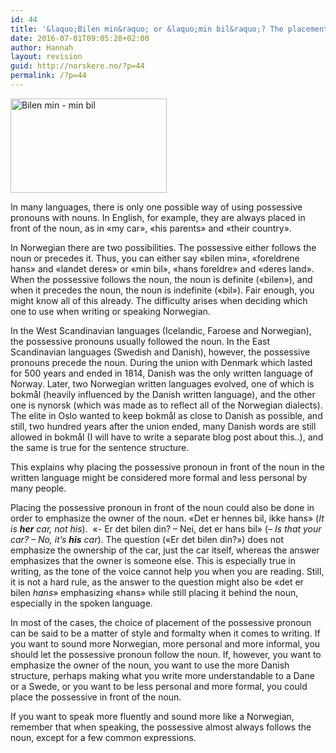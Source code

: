 ```yaml
---
id: 44
title: '&laquo;Bilen min&raquo; or &laquo;min bil&raquo;? The placement of the possessive pronoun.'
date: 2016-07-01T09:05:28+02:00
author: Hannah
layout: revision
guid: http://norskere.no/?p=44
permalink: /?p=44
---
```

<img loading="lazy" class="size-large wp-image-37 alignright" src="http://norskere.no/wp-content/uploads/2014/03/possessivepronouns-1024x619.jpg" alt="Bilen min - min bil" width="250" height="151" srcset="http://norskere.no/wp-content/uploads/2014/03/possessivepronouns-1024x619.jpg 1024w, http://norskere.no/wp-content/uploads/2014/03/possessivepronouns-300x181.jpg 300w, http://norskere.no/wp-content/uploads/2014/03/possessivepronouns.jpg 1094w" sizes="(max-width: 250px) 100vw, 250px" />

In many languages, there is only one possible way of using possessive pronouns with nouns. In English, for example, they are always placed in front of the noun, as in &laquo;my car&raquo;, &laquo;his parents&raquo; and &laquo;their country&raquo;.

In Norwegian there are two possibilities. The possessive either follows the noun or precedes it. Thus, you can either say &laquo;bilen min&raquo;, &laquo;foreldrene hans&raquo; and &laquo;landet deres&raquo; or &laquo;min bil&raquo;, &laquo;hans foreldre&raquo; and &laquo;deres land&raquo;. When the possessive follows the noun, the noun is definite (&laquo;bilen&raquo;), and when it precedes the noun, the noun is indefinite (&laquo;bil&raquo;). Fair enough, you might know all of this already. The difficulty arises when deciding which one to use when writing or speaking Norwegian.

In the West Scandinavian languages (Icelandic, Faroese and Norwegian), the possessive pronouns usually followed the noun. In the East Scandinavian languages (Swedish and Danish), however, the possessive pronouns precede the noun. During the union with Denmark which lasted for 500 years and ended in 1814, Danish was the only written language of Norway. Later, two Norwegian written languages evolved, one of which is bokmål (heavily influenced by the Danish written language), and the other one is nynorsk (which was made as to reflect all of the Norwegian dialects). The elite in Oslo wanted to keep bokmål as close to Danish as possible, and still, two hundred years after the union ended, many Danish words are still allowed in bokmål (I will have to write a separate blog post about this..), and the same is true for the sentence structure.

This explains why placing the possessive pronoun in front of the noun in the written language might be considered more formal and less personal by many people.

Placing the possessive pronoun in front of the noun could also be done in order to emphasize the owner of the noun. &laquo;Det er hennes bil, ikke hans&raquo; (_It is **her** car, not his_).  &laquo;- Er det bilen din? &#8211; Nei, det er hans bil&raquo; (_&#8211; Is that your car? &#8211; No, it&#8217;s **his** car_). The question (&laquo;Er det bilen din?&raquo;) does not emphasize the ownership of the car, just the car itself, whereas the answer emphasizes that the owner is someone else. This is especially true in writing, as the tone of the voice cannot help you when you are reading. Still, it is not a hard rule, as the answer to the question might also be &laquo;det er bilen _hans_&raquo; emphasizing &laquo;hans&raquo; while still placing it behind the noun, especially in the spoken language.

In most of the cases, the choice of placement of the possessive pronoun can be said to be a matter of style and formalty when it comes to writing. If you want to sound more Norwegian, more personal and more informal, you should let the possessive pronoun follow the noun. If, however, you want to emphasize the owner of the noun, you want to use the more Danish structure, perhaps making what you write more understandable to a Dane or a Swede, or you want to be less personal and more formal, you could place the possessive in front of the noun.

If you want to speak more fluently and sound more like a Norwegian, remember that when speaking, the possessive almost always follows the noun, except for a few common expressions.